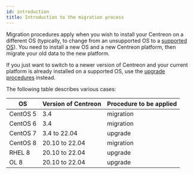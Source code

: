 ```yaml
---
id: introduction
title: Introduction to the migration process
---
```


Migration procedures apply when you wish to install your Centreon on a different OS (typically, to change from an unsupported OS to a [supported OS](../installation/prerequisites.md#operating-systems)). You need to install a new OS and a new Centreon platform, then migrate your old data to the new platform.

If you just want to switch to a newer version of Centreon and your current platform is already installed on a supported OS, use the [upgrade procedures](../upgrade/introduction.md) instead.

The following table describes various cases:

| OS | Version of Centreon | Procedure to be applied |
| ---- | ---- | ---- |
| CentOS 5 | 3.4 | migration |
| CentOS 6 | 3.4 | migration |
| CentOS 7 | 3.4 to 22.04 | upgrade |
| CentOS 8 | 20.10 to 22.04 | migration |
| RHEL 8 | 20.10 to 22.04 | upgrade |
| OL 8 | 20.10 to 22.04 | upgrade |
